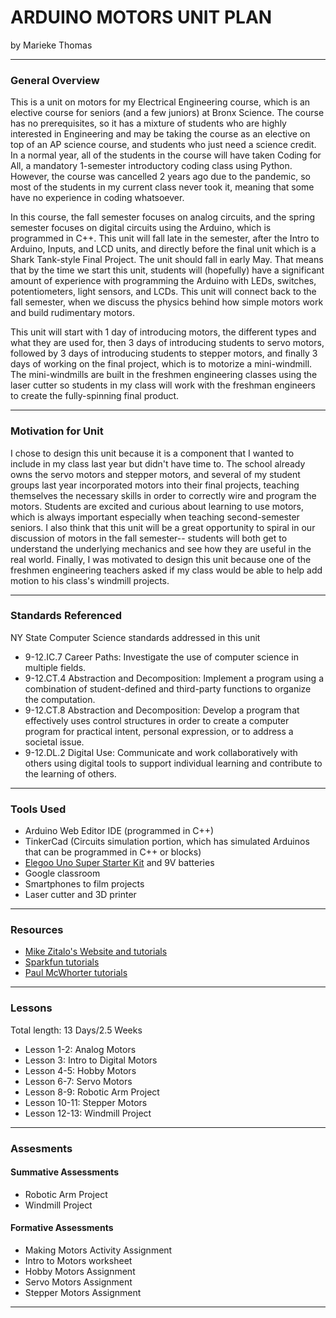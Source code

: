 # ARDUINO MOTORS UNIT PLAN
by Marieke Thomas

-----

### General Overview
This is a unit on motors for my Electrical Engineering course, which is an elective course for seniors (and a few juniors) at Bronx Science. The course has no prerequisites, so it has a mixture of students who are highly interested in Engineering and may be taking the course as an elective on top of an AP science course, and students who just need a science credit. In a normal year, all of the students in the course will have taken Coding for All, a mandatory 1-semester introductory coding class using Python. However, the course was cancelled 2 years ago due to the pandemic, so most of the students in my current class never took it, meaning that some have no experience in coding whatsoever.

In this course, the fall semester focuses on analog circuits, and the spring semester focuses on digital circuits using the Arduino, which is programmed in C++. This unit will fall late in the semester, after the Intro to Arduino, Inputs, and LCD units, and directly before the final unit which is a Shark Tank-style Final Project. The unit should fall in early May. That means that by the time we start this unit, students will (hopefully) have a significant amount of experience with programming the Arduino with LEDs, switches, potentiometers, light sensors, and LCDs. This unit will connect back to the fall semester, when we discuss the physics behind how simple motors work and build rudimentary motors.

This unit will start with 1 day of introducing motors, the different types and what they are used for, then 3 days of introducing students to servo motors, followed by 3 days of introducing students to stepper motors, and finally 3 days of working on the final project, which is to motorize a mini-windmill. The mini-windmills are built in the freshmen engineering classes using the laser cutter so students in my class will work with the freshman engineers to create the fully-spinning final product.

---

### Motivation for Unit
I chose to design this unit because it is a component that I wanted to include in my class last year but didn't have time to. The school already owns the servo motors and stepper motors, and several of my student groups last year incorporated motors into their final projects, teaching themselves the necessary skills in order to correctly wire and program the motors. Students are excited and curious about learning to use motors, which is always important especially when teaching second-semester seniors. I also think that this unit will be a great opportunity to spiral in our discussion of motors in the fall semester-- students will both get to understand the underlying mechanics and see how they are useful in the real world. Finally, I was motivated to design this unit because one of the freshmen engineering teachers asked if my class would be able to help add motion to his class's windmill projects.

---

### Standards Referenced
NY State Computer Science standards addressed in this unit

* 9-12.IC.7 Career Paths: Investigate the use of computer science in multiple fields. 
* 9-12.CT.4 Abstraction and Decomposition: Implement a program using a combination of student-defined and third-party functions to organize the computation.
* 9-12.CT.8 Abstraction and Decomposition: Develop a program that effectively uses control structures in order to create a computer program for practical intent, personal expression, or to address a societal issue.
* 9-12.DL.2 Digital Use: Communicate and work collaboratively with others using digital tools to support individual learning and contribute to the learning of others.

---

### Tools Used
* Arduino Web Editor IDE (programmed in C++)
* TinkerCad (Circuits simulation portion, which has simulated Arduinos that can be programmed in C++ or blocks)
* [Elegoo Uno Super Starter Kit](https://www.elegoo.com/products/elegoo-uno-project-super-starter-kit) and 9V batteries
* Google classroom
* Smartphones to film projects
* Laser cutter and 3D printer
---

### Resources
* [Mike Zitalo's Website and tutorials](https://sites.google.com/view/zphysics/arduino-page?authuser=0)
* [Sparkfun tutorials](https://learn.sparkfun.com/tutorials/sparkfun-inventors-kit-experiment-guide---v41/circuit-5a-motor-basics)
* [Paul McWhorter tutorials](https://www.youtube.com/playlist?list=PLGs0VKk2DiYw-L-RibttcvK-WBZm8WLEP)
---

### Lessons
Total length: 13 Days/2.5 Weeks
* Lesson 1-2: Analog Motors
* Lesson 3: Intro to Digital Motors
* Lesson 4-5: Hobby Motors
* Lesson 6-7: Servo Motors
* Lesson 8-9: Robotic Arm Project
* Lesson 10-11: Stepper Motors
* Lesson 12-13: Windmill Project


---

### Assesments

#### Summative Assessments
* Robotic Arm Project
* Windmill Project

#### Formative Assessments
* Making Motors Activity Assignment
* Intro to Motors worksheet
* Hobby Motors Assignment
* Servo Motors Assignment
* Stepper Motors Assignment

---

